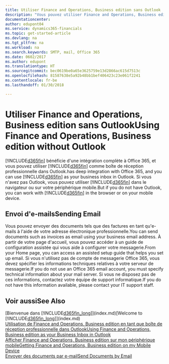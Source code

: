 ```yaml
---
title: Utiliser Finance and Operations, Business edition sans Outlook | Microsoft Docs
description: "Vous pouvez utiliser Finance and Operations, Business edition comme boîte de réception professionnelle dans Outlook, car il est intégré à Office 365, cependant, vous pouvez également l'utiliser sans Outlook dans un navigateur ou sur votre périphérique mobile."
documentationcenter: 
author: edupont04
ms.service: dynamics365-financials
ms.topic: get-started-article
ms.devlang: na
ms.tgt_pltfrm: na
ms.workload: na
ms.search.keywords: SMTP, mail, Office 365
ms.date: 0602/2017
ms.author: edupont
ms.translationtype: HT
ms.sourcegitcommit: bec0619be0a65e3625759e13d2866ac615d7513c
ms.openlocfilehash: 81587638e5a92b48bb1bef406423c23e061f2241
ms.contentlocale: fr-be
ms.lasthandoff: 01/30/2018

---
```

# <a name="using-finance-and-operations-business-edition-without-outlook"></a><span data-ttu-id="b94c5-103">Utiliser Finance and Operations, Business edition sans Outlook</span><span class="sxs-lookup"><span data-stu-id="b94c5-103">Using Finance and Operations, Business edition without Outlook</span></span>
[!INCLUDE[d365fin](includes/d365fin_md.md)] <span data-ttu-id="b94c5-104">bénéficie d'une intégration complète à Office 365, et vous pouvez utiliser [!INCLUDE[d365fin](includes/d365fin_md.md)] comme boîte de réception professionnelle dans Outlook.</span><span class="sxs-lookup"><span data-stu-id="b94c5-104">has deep integration with Office 365, and you can use [!INCLUDE[d365fin](includes/d365fin_md.md)] as your business inbox in Outlook.</span></span> <span data-ttu-id="b94c5-105">Si vous n'avez pas Outlook, vous pouvez utiliser [!INCLUDE[d365fin](includes/d365fin_md.md)] dans le navigateur ou sur votre périphérique mobile.</span><span class="sxs-lookup"><span data-stu-id="b94c5-105">But if you do not have Outlook, you can work with [!INCLUDE[d365fin](includes/d365fin_md.md)] in the browser or on your mobile device.</span></span>  

## <a name="sending-email"></a><span data-ttu-id="b94c5-106">Envoi d'e-mails</span><span class="sxs-lookup"><span data-stu-id="b94c5-106">Sending Email</span></span>
<span data-ttu-id="b94c5-107">Vous pouvez envoyer des documents tels que des factures en tant qu'e-mails à l'aide de votre adresse électronique professionnelle.</span><span class="sxs-lookup"><span data-stu-id="b94c5-107">You can send documents such as invoices as email using your business email address.</span></span> <span data-ttu-id="b94c5-108">À partir de votre page d'accueil, vous pouvez accéder à un guide de configuration assistée qui vous aide à configurer votre messagerie.</span><span class="sxs-lookup"><span data-stu-id="b94c5-108">From your Home page, you can access an assisted setup guide that helps you set up email.</span></span> <span data-ttu-id="b94c5-109">Si vous n'utilisez pas de compte de messagerie Office 365, vous devez spécifier les informations techniques relatives à votre serveur de messagerie.</span><span class="sxs-lookup"><span data-stu-id="b94c5-109">If you do not use an Office 365 email account, you must specify technical information about your mail server.</span></span> <span data-ttu-id="b94c5-110">Si vous ne disposez pas de ces informations, contactez votre équipe de support informatique.</span><span class="sxs-lookup"><span data-stu-id="b94c5-110">If you do not have this information available, please contact your IT support staff.</span></span>  


## <a name="see-also"></a><span data-ttu-id="b94c5-111">Voir aussi</span><span class="sxs-lookup"><span data-stu-id="b94c5-111">See Also</span></span>
<span data-ttu-id="b94c5-112">[Bienvenue dans [!INCLUDE[d365fin_long](includes/d365fin_long_md.md)]](index.md)</span><span class="sxs-lookup"><span data-stu-id="b94c5-112">[Welcome to [!INCLUDE[d365fin_long](includes/d365fin_long_md.md)]](index.md)</span></span>  
[<span data-ttu-id="b94c5-113">Utilisation de Finance and Operations, Business edition en tant que boîte de réception professionnelle dans Outlook</span><span class="sxs-lookup"><span data-stu-id="b94c5-113">Using Finance and Operations, Business edition as your Business Inbox in Outlook</span></span>](madeira-outlook.md)  
[<span data-ttu-id="b94c5-114">Afficher Finance and Operations, Business edition sur mon périphérique mobile</span><span class="sxs-lookup"><span data-stu-id="b94c5-114">Getting Finance and Operations, Business edition on my Mobile Device</span></span>](install-mobile-app.md)  
[<span data-ttu-id="b94c5-115">Envoyer des documents par e-mail</span><span class="sxs-lookup"><span data-stu-id="b94c5-115">Send Documents by Email</span></span>](ui-how-send-documents-email.md)

